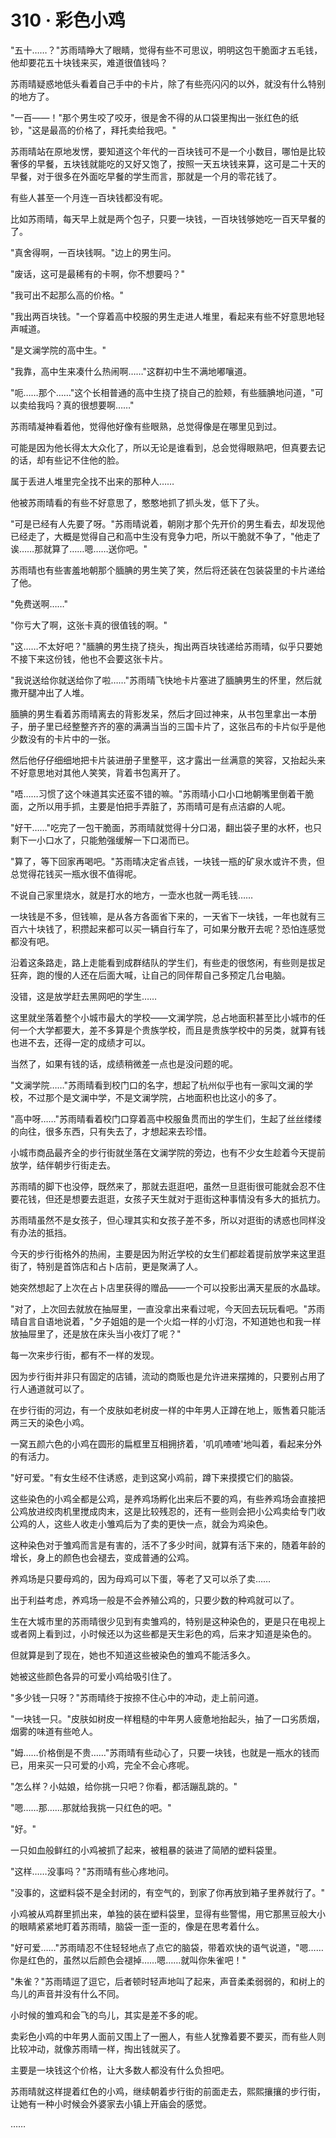 <link rel="stylesheet" href="../styles/text.css" />
<h1>310 · 彩色小鸡</h1>

"五十……？"苏雨晴睁大了眼睛，觉得有些不可思议，明明这包干脆面才五毛钱，他却要花五十块钱来买，难道很值钱吗？

苏雨晴疑惑地低头看着自己手中的卡片，除了有些亮闪闪的以外，就没有什么特别的地方了。

"一百——！"那个男生咬了咬牙，很是舍不得的从口袋里掏出一张红色的纸钞，"这是最高的价格了，拜托卖给我吧。"

苏雨晴站在原地发愣，要知道这个年代的一百块钱可不是一个小数目，哪怕是比较奢侈的早餐，五块钱就能吃的又好又饱了，按照一天五块钱来算，这可是二十天的早餐，对于很多在外面吃早餐的学生而言，那就是一个月的零花钱了。

有些人甚至一个月连一百块钱都没有呢。

比如苏雨晴，每天早上就是两个包子，只要一块钱，一百块钱够她吃一百天早餐的了。

"真舍得啊，一百块钱啊。"边上的男生问。

"废话，这可是最稀有的卡啊，你不想要吗？"

"我可出不起那么高的价格。"

"我出两百块钱。"一个穿着高中校服的男生走进人堆里，看起来有些不好意思地轻声喊道。

"是文澜学院的高中生。"

"我靠，高中生来凑什么热闹啊……"这群初中生不满地嘟嚷道。

"呃……那个……"这个长相普通的高中生挠了挠自己的脸颊，有些腼腆地问道，"可以卖给我吗？真的很想要啊……"

苏雨晴凝神看着他，觉得他好像有些眼熟，总觉得像是在哪里见到过。

可能是因为他长得太大众化了，所以无论是谁看到，总会觉得眼熟吧，但真要去记的话，却有些记不住他的脸。

属于丢进人堆里完全找不出来的那种人……

他被苏雨晴看的有些不好意思了，憨憨地抓了抓头发，低下了头。

"可是已经有人先要了呀。"苏雨晴说着，朝刚才那个先开价的男生看去，却发现他已经走了，大概是觉得自己和高中生没有竞争力吧，所以干脆就不争了，"他走了诶……那就算了……嗯……送你吧。"

苏雨晴也有些害羞地朝那个腼腆的男生笑了笑，然后将还装在包装袋里的卡片递给了他。

"免费送啊……"

"你亏大了啊，这张卡真的很值钱的啊。"

"这……不太好吧？"腼腆的男生挠了挠头，掏出两百块钱递给苏雨晴，似乎只要她不接下来这份钱，他也不会要这张卡片。

"我说送给你就送给你了啦……"苏雨晴飞快地卡片塞进了腼腆男生的怀里，然后就撒开腿冲出了人堆。

腼腆的男生看着苏雨晴离去的背影发呆，然后才回过神来，从书包里拿出一本册子，册子里已经整整齐齐的塞的满满当当的三国卡片了，这张吕布的卡片似乎是他少数没有的卡片中的一张。

然后他仔仔细细地把卡片装进册子里整平，这才露出一丝满意的笑容，又抬起头来不好意思地对其他人笑笑，背着书包离开了。

"唔……习惯了这个味道其实还蛮不错的嘛。"苏雨晴小口小口地朝嘴里倒着干脆面，之所以用手抓，主要是怕把手弄脏了，苏雨晴可是有点洁癖的人呢。

"好干……"吃完了一包干脆面，苏雨晴就觉得十分口渴，翻出袋子里的水杯，也只剩下一小口水了，只能勉强缓解一下口渴而已。

"算了，等下回家再喝吧。"苏雨晴决定省点钱，一块钱一瓶的矿泉水或许不贵，但总觉得花钱买一瓶水很不值得呢。

不说自己家里烧水，就是打水的地方，一壶水也就一两毛钱……

一块钱是不多，但钱嘛，是从各方各面省下来的，一天省下一块钱，一年也就有三百六十块钱了，积攒起来都可以买一辆自行车了，可如果分散开去呢？恐怕连感觉都没有吧。

沿着这条路走，路上走能看到成群结队的学生们，有些走的很悠闲，有些则是拔足狂奔，跑的慢的人还在后面大喊，让自己的同伴帮自己多预定几台电脑。

没错，这是放学赶去黑网吧的学生……

这里就坐落着整个小城市最大的学校——文澜学院，总占地面积甚至比小城市的任何一个大学都要大，差不多算是个贵族学校，而且是贵族学校中的另类，就算有钱也进不去，还得一定的成绩才可以。

当然了，如果有钱的话，成绩稍微差一点也是没问题的呢。

"文澜学院……"苏雨晴看到校门口的名字，想起了杭州似乎也有一家叫文澜的学校，不过那个是文澜中学，不是文澜学院，占地面积也比这小的多了。

"高中呀……"苏雨晴看着校门口穿着高中校服鱼贯而出的学生们，生起了丝丝缕缕的向往，很多东西，只有失去了，才想起来去珍惜。

小城市商品最齐全的步行街就坐落在文澜学院的旁边，也有不少女生趁着今天提前放学，结伴朝步行街走去。

苏雨晴的脚下也没停，既然来了，那就去逛逛吧，虽然一旦逛街很可能就会忍不住要花钱，但还是想要去逛逛，女孩子天生就对于逛街这种事情没有多大的抵抗力。

苏雨晴虽然不是女孩子，但心理其实和女孩子差不多，所以对逛街的诱惑也同样没有办法的抵挡。

今天的步行街格外的热闹，主要是因为附近学校的女生们都趁着提前放学来这里逛街了，特别是首饰店和占卜店前，更是聚满了人。

她突然想起了上次在占卜店里获得的赠品——一个可以投影出满天星辰的水晶球。

"对了，上次回去就放在抽屉里，一直没拿出来看过呢，今天回去玩玩看吧。"苏雨晴自言自语地说着，"夕子姐姐的是一个火焰一样的小灯泡，不知道她也和我一样放抽屉里了，还是放在床头当小夜灯了呢？"

每一次来步行街，都有不一样的发现。

因为步行街并非只有固定的店铺，流动的商贩也是允许进来摆摊的，只要别占用了行人通道就可以了。

在步行街的河边，有一个皮肤如老树皮一样的中年男人正蹲在地上，贩售着只能活两三天的染色小鸡。

一窝五颜六色的小鸡在圆形的扁框里互相拥挤着，'叽叽喳喳'地叫着，看起来分外的有活力。

"好可爱。"有女生经不住诱惑，走到这窝小鸡前，蹲下来摸摸它们的脑袋。

这些染色的小鸡全都是公鸡，是养鸡场孵化出来后不要的鸡，有些养鸡场会直接把公鸡放进绞肉机里搅成肉末，这是比较残忍的，还有一些则会把小公鸡卖给专门收公鸡的人，这些人收走小雏鸡后为了卖的更快一点，就会为鸡染色。

这种染色对于雏鸡而言是有害的，活不了多少时间，就算有活下来的，随着年龄的增长，身上的颜色也会褪去，变成普通的公鸡。

养鸡场是只要母鸡的，因为母鸡可以下蛋，等老了又可以杀了卖……

出于利益考虑，养鸡场一般是不会养殖公鸡的，只要少数的种鸡就可以了。

生在大城市里的苏雨晴很少见到有卖雏鸡的，特别是这种染色的，更是只在电视上或者网上看到过，小时候还以为这些都是天生彩色的鸡，后来才知道是染色的。

但就算是到了现在，她也不知道这些被染色的雏鸡不能活多久。

她被这些颜色各异的可爱小鸡给吸引住了。

"多少钱一只呀？"苏雨晴终于按捺不住心中的冲动，走上前问道。

"一块钱一只。"皮肤如树皮一样粗糙的中年男人疲惫地抬起头，抽了一口劣质烟，烟雾的味道有些呛人。

"姆……价格倒是不贵……"苏雨晴有些动心了，只要一块钱，也就是一瓶水的钱而已，用来买一只可爱的小鸡，完全不会心疼呢。

"怎么样？小姑娘，给你挑一只吧？你看，都活蹦乱跳的。"

"嗯……那……那就给我挑一只红色的吧。"

"好。"

一只如血般鲜红的小鸡被抓了起来，被粗暴的装进了简陋的塑料袋里。

"这样……没事吗？"苏雨晴有些心疼地问。

"没事的，这塑料袋不是全封闭的，有空气的，到家了你再放到箱子里养就行了。"

小鸡被从鸡群里抓出来，单独的装在塑料袋里，显得有些警惕，用它那黑豆般大小的眼睛紧紧地盯着苏雨晴，脑袋一歪一歪的，像是在思考着什么。

"好可爱……"苏雨晴忍不住轻轻地点了点它的脑袋，带着欢快的语气说道，"嗯……你是红色的，虽然以后颜色会褪掉……嗯……就叫你朱雀吧！"

"朱雀？"苏雨晴逗了逗它，后者顿时轻声地叫了起来，声音柔柔弱弱的，和树上的鸟儿的声音并没有什么不同。

小时候的雏鸡和会飞的鸟儿，其实是差不多的呢。

卖彩色小鸡的中年男人面前又围上了一圈人，有些人犹豫着要不要买，而有些人则比较冲动，就像苏雨晴一样，掏出钱就买了。

主要是一块钱这个价格，让大多数人都没有什么负担吧。

苏雨晴就这样提着红色的小鸡，继续朝着步行街的前面走去，熙熙攘攘的步行街，让她有一种小时候会外婆家去小镇上开庙会的感觉。

……
